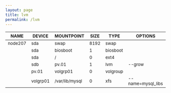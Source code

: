 ```yaml
---
layout: page
title: lvm
permalink: /lvm
---
```


| <sub>NAME</sub> | <sub>DEVICE</sub> | <sub>MOUNTPOINT</sub> | <sub>SIZE</sub> | <sub>TYPE</sub> | <sub>OPTIONS</sub> |
| ---- | ------ | ---------- | ---- | ---- | ------- |
| <sub>node207</sub> | <sub>sda</sub> | <sub>swap</sub> | <sub>8192</sub> | <sub>swap</sub> |  |
|  | <sub>sda</sub> | <sub>biosboot</sub> | <sub>1</sub> | <sub>biosboot</sub> |  |
|  | <sub>sda</sub> | <sub>/</sub> | <sub>0</sub> | <sub>ext4</sub> |  |
|  | <sub>sdb</sub> | <sub>pv.01</sub> | <sub>1</sub> | <sub>lvm</sub> | <sub>--grow</sub> |
|  | <sub>pv.01</sub> | <sub>volgrp01</sub> | <sub>0</sub> | <sub>volgroup</sub> |  |
|  | <sub>volgrp01</sub> | <sub>/var/lib/mysql</sub> | <sub>0</sub> | <sub>xfs</sub> | <sub>--name=mysql_libs</sub> |
